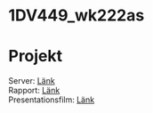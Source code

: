 # 1DV449_wk222as

# Projekt #

Server: [Länk](http://webproject1dv449.azurewebsites.net/) <br />
Rapport: [Länk](https://github.com/WictorKihlbaum/1DV449_wk222as/blob/master/Projektrapport.md) <br />
Presentationsfilm: [Länk](https://www.youtube.com/user/Wicc3/videos?view=0&flow=grid)
